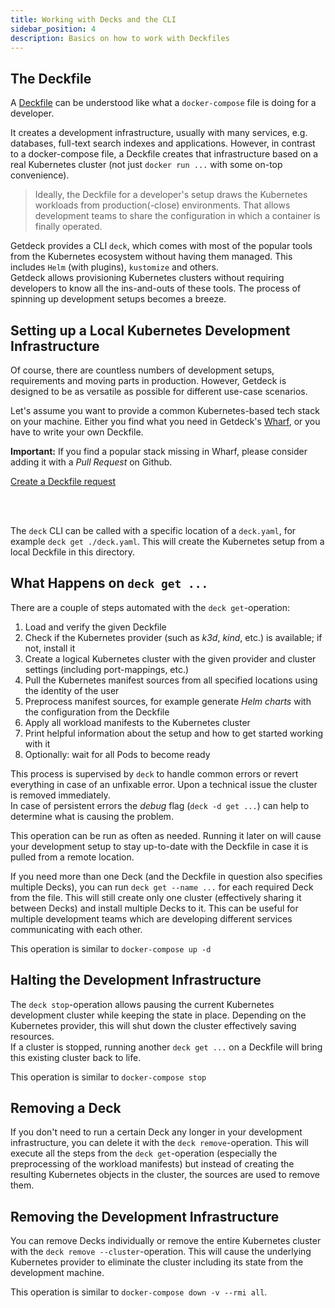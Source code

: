 ```yaml
---
title: Working with Decks and the CLI
sidebar_position: 4
description: Basics on how to work with Deckfiles
---
```


## The Deckfile 
A [Deckfile](/docs/deckfile-specs/) can be understood like what a `docker-compose` file is doing for a developer.

It creates a development infrastructure, usually with many services, e.g. databases, full-text search indexes
and applications. However, in contrast to a docker-compose file, a Deckfile creates that infrastructure based on a real
Kubernetes cluster (not just `docker run ...` with some on-top convenience).  

> Ideally, the Deckfile for a developer's setup draws the Kubernetes workloads from production(-close) environments. That allows development teams to share the configuration in which a container is finally operated.

Getdeck provides a CLI `deck`, which comes with most of the popular tools from the Kubernetes ecosystem without having them
managed. This includes `Helm` (with plugins), `kustomize` and others.   
Getdeck allows provisioning Kubernetes clusters without requiring developers to know all the ins-and-outs of these tools.
The process of spinning up development setups becomes a breeze.

## Setting up a Local Kubernetes Development Infrastructure
Of course, there are countless numbers of development setups, requirements and moving parts in production. However, Getdeck
is designed to be as versatile as possible for different use-case scenarios.

Let's assume you want to provide a common Kubernetes-based tech stack on your machine. Either you find what you need
in Getdeck's [Wharf](/wharf/), or you have to write your own Deckfile.  

**Important:** If you find a popular stack missing in Wharf, please consider adding it with a 
_Pull Request_ on Github.  

<a class="button button--secondary button--lg button--external" target="_blank" href="https://github.com/Getdeck/wharf/issues/new?assignees=&labels=enhancement&template=deckfile-request.md&title=%5BDeckfile+request%5D%3A+">Create a Deckfile request</a>

<br/>
<br/>

The `deck` CLI can be called with a specific location of a `deck.yaml`, for example `deck get ./deck.yaml`. This
will create the Kubernetes setup from a local Deckfile in this directory.

## What Happens on `deck get ...`
There are a couple of steps automated with the `deck get`-operation:

1. Load and verify the given Deckfile  
2. Check if the Kubernetes provider (such as _k3d_, _kind_, etc.) is available; if not, install it  
3. Create a logical Kubernetes cluster with the given provider and cluster settings (including port-mappings, etc.)  
4. Pull the Kubernetes manifest sources from all specified locations using the identity of the user  
5. Preprocess manifest sources, for example generate _Helm charts_ with the configuration from the Deckfile  
6. Apply all workload manifests to the Kubernetes cluster  
7. Print helpful information about the setup and how to get started working with it  
8. Optionally: wait for all Pods to become ready  

This process is supervised by `deck` to handle common errors or revert everything in case of an unfixable error. Upon
a technical issue the cluster is removed immediately.  
In case of persistent errors the _debug_ flag (`deck -d get ...`) can help to determine what is causing the problem.

This operation can be run as often as needed. Running it later on will cause your development setup to stay up-to-date
with the Deckfile in case it is pulled from a remote location.

If you need more than one Deck (and the Deckfile in question also specifies multiple Decks), you can run `deck get --name ...` for each
required Deck from the file. This will still create only one cluster (effectively sharing it between Decks) and install 
multiple Decks to it. This can be useful for multiple development teams which are developing different services communicating with
each other.

This operation is similar to `docker-compose up -d`

## Halting the Development Infrastructure
The `deck stop`-operation allows pausing the current Kubernetes development cluster while keeping the state in place. Depending
on the Kubernetes provider, this will shut down the cluster effectively saving resources.  
If a cluster is stopped, running another `deck get ...` on a Deckfile will bring this existing cluster back to life.  

This operation is similar to `docker-compose stop`

## Removing a Deck 
If you don't need to run a certain Deck any longer in your development infrastructure, you can delete it with the `deck remove`-operation.
This will execute all the steps from the `deck get`-operation (especially the preprocessing of the workload manifests) but instead of
creating the resulting Kubernetes objects in the cluster, the sources are used to remove them.

## Removing the Development Infrastructure
You can remove Decks individually or remove the entire Kubernetes cluster with the `deck remove --cluster`-operation. This will
cause the underlying Kubernetes provider to eliminate the cluster including its state from the development machine.

This operation is similar to `docker-compose down -v --rmi all`.
